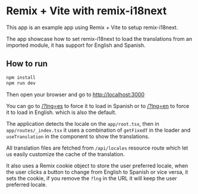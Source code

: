 # Remix + Vite with remix-i18next

This app is an example app using Remix + Vite to setup remix-i18next.

The app showcase how to set remix-i18next to load the translations from an imported module, it has support for English and Spanish.

## How to run

```bash
npm install
npm run dev
```

Then open your browser and go to [http://localhost:3000](http://localhost:3000)

You can go to [/?lng=es](http://localhost:3000/?lng=es) to force it to load in Spanish or to [/?lng=en](http://localhost:3000/?lng=en) to force it to load in English. which is also the default.

The application detects the locale on the `app/root.tsx`, then in `app/routes/_index.tsx` it uses a combination of `getFixedT` in the loader and `useTranslation` in the component to show the translations.

All translation files are fetched from `/api/locales` resource route which let us easily customize the cache of the translation.

It also uses a Remix cookie object to store the user preferred locale, when the user clicks a button to change from English to Spanish or vice versa, it sets the cookie, if you remove the `?lng` in the URL it will keep the user preferred locale.
